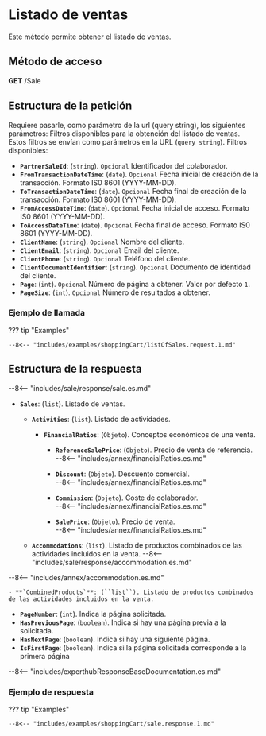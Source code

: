 # Listado de ventas

Este método permite obtener el listado de ventas.

## Método de acceso

**GET** /Sale

## Estructura de la petición

Requiere pasarle, como parámetro de la url (query string), los siguientes parámetros:
Filtros disponibles para la obtención del listado de ventas. Estos filtros se envían como parámetros en la URL (`query string`). Filtros disponibles:

- **`PartnerSaleId`**: (``string``).  ``Opcional`` Identificador del colaborador.
- **`FromTransactionDateTime`**: (``date``).  ``Opcional`` Fecha inicial de creación de la transacción. Formato IS0 8601 (YYYY-MM-DD).
- **`ToTransactionDateTime`**: (``date``).  ``Opcional`` Fecha final de creación de la transacción. Formato IS0 8601 (YYYY-MM-DD).
- **`FromAccessDateTime`**: (``date``).  ``Opcional`` Fecha inicial de acceso. Formato IS0 8601 (YYYY-MM-DD).
- **`ToAccessDateTime`**: (``date``).  ``Opcional`` Fecha final de acceso. Formato IS0 8601 (YYYY-MM-DD).
- **`ClientName`**: (``string``).  ``Opcional`` Nombre del cliente.
- **`ClientEmail`**: (``string``).  ``Opcional`` Email del cliente.
- **`ClientPhone`**: (``string``).  ``Opcional`` Teléfono del cliente.
- **`ClientDocumentIdentifier`**: (``string``).  ``Opcional`` Documento de identidad del cliente.
- **`Page`**: (``int``).  ``Opcional`` Número de página a obtener. Valor por defecto `1`.
- **`PageSize`**: (``int``).  ``Opcional`` Número de resultados a obtener.
  
### Ejemplo de llamada

??? tip "Examples"

    --8<-- "includes/examples/shoppingCart/listOfSales.request.1.md"

## Estructura de la respuesta

--8<-- "includes/sale/response/sale.es.md"

- **`Sales`**: (``list``). Listado de ventas.
    - **`Activities`**: (``list``). Listado de actividades.
        - **`FinancialRatios`**: (``Objeto``). Conceptos económicos de una venta.
          - **`ReferenceSalePrice`**: (``Objeto``). Precio de venta de referencia.          
               --8<-- "includes/annex/financialRatios.es.md"
          
          - **`Discount`**: (``Objeto``). Descuento comercial.          
                --8<-- "includes/annex/financialRatios.es.md"
              
          - **`Commission`**: (``Objeto``). Coste de colaborador.                
               --8<-- "includes/annex/financialRatios.es.md"
            
          - **`SalePrice`**: (``Objeto``). Precio de venta.                  
               --8<-- "includes/annex/financialRatios.es.md"

    - **`Accommodations`**: (``list``). Listado de productos combinados de las actividades incluidos en la venta.
         --8<-- "includes/sale/response/accommodation.es.md"   
 
--8<-- "includes/annex/accommodation.es.md"   
  

    - **`CombinedProducts`**: (``list``). Listado de productos combinados de las actividades incluidos en la venta.
            
- **`PageNumber`**: (``int``). Indica la página solicitada.
- **`HasPreviousPage`**: (``boolean``). Indica si hay una página previa a la solicitada.
- **`HasNextPage`**: (``boolean``). Indica si hay una siguiente página.
- **`IsFirstPage`**: (``boolean``). Indica si la página solicitada corresponde a la primera página

--8<-- "includes/experthubResponseBaseDocumentation.es.md"

### Ejemplo de respuesta

??? tip "Examples"

    --8<-- "includes/examples/shoppingCart/sale.response.1.md"
